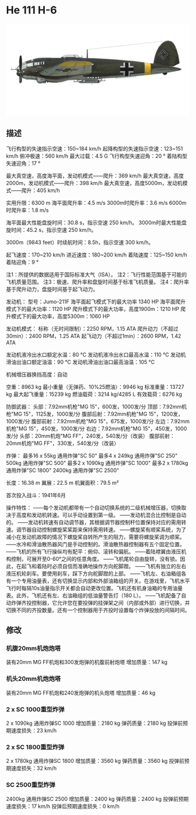 # He 111 H-6

![he111h6](../images/he111h6.png)

## 描述

飞行构型的失速指示空速：150~184 km/h
起降构型的失速指示空速：123~151 km/h
俯冲极速：560 km/h
最大过载：4.5 G
飞行构型失速迎角：20 °
着陆构型失速迎角：17 °

最大真空速，高度海平面，发动机模式——爬升：369 km/h
最大真空速，高度2000m，发动机模式——爬升：398 km/h
最大真空速，高度5000m，发动机模式——爬升：405 km/h

实用升限：6300 m
海平面爬升率：4.5 m/s
3000m时爬升率：3.6 m/s
6000m时爬升率：1.8 m/s

海平面最大性能盘旋时间：30.8 s，指示空速 250 km/h。
3000m时最大性能盘旋时间：45.2 s，指示空速 250 km/h。

3000m（9843 feet）时续航时间：8.5h，指示空速 300 km/h。

起飞速度：170~210 km/h
进近速度：180~200 km/h
着陆速度：125~150 km/h
着陆迎角：9 °

注1：所提供的数据适用于国际标准大气（ISA）。
注2：飞行性能范围基于可能的飞机质量范围。
注3：极速、爬升率和盘旋时间基于标准飞机质量。
注4：爬升率基于爬升动力，盘旋时间基于起飞动力。

发动机：
型号：Jumo-211F
海平面起飞模式下的最大功率 1340 HP
海平面爬升模式下的最大功率：1120 HP
爬升模式下的最大功率，高度1900m：1210 HP
爬升模式下的最大功率，高度5300m：1060 HP

发动机模式：
标称（无时间限制）：2250 RPM，1.15 ATA
爬升动力（不超过30min）：2400 RPM，1.25 ATA
起飞动力（不超过1min）：2600 RPM，1.42 ATA

发动机液冷出水口额定水温：80 °C
发动机液冷出水口最高水温：110 °C
发动机滑油出油口额定油温：90 °C
发动机滑油出油口最高油温：105 °C

机械增压器换挡高度：自动 

空重：8963 kg
最小重量（无弹药、10%25燃油）：9946 kg
标准重量：13727 kg
最大起飞重量：15239 kg
燃油载荷：3214 kg/4285 L
有效载荷：6276 kg

防御武器：
头部：7.92mm机枪"MG 15"，600发，1000发/分
顶部：7.92mm机枪"MG 15"，1125发，1000发/分
腹部后射：7.92mm机枪"MG 15"，1200发，1000发/分
腹部前射：7.92mm机枪"MG 15"，675发，1000发/分
左边：7.92mm机枪"MG 15"，450发，1000发/分
右边：7.92mm机枪"MG 15"，450发，1000发/分
头部：20mm机炮"MG FF"，240发，540发/分（改装）
腹部前射：20mm机炮"MG FF"，330发，540发/分（改装）

炸弹：
最多16 x 55kg 通用炸弹"SC 50"
最多4 x 249kg 通用炸弹"SC 250"
500kg 通用炸弹"SC 500"
最多2 x 1090kg 通用炸弹"SC 1000"
最多2 x 1780kg 通用炸弹"SC 1800"
2400kg 通用炸弹"SC 2500"

长度：16.38 m
翼展：22.5 m
机翼面积：79.5 m²

首次投入战斗：1941年6月

操作特性：
——每个发动机都带有一个自动切换系统的二级机械增压器，切换取决于高度和发动机转速。可以手动设置到第一级。
——发动机混合比控制是自动的。
——发动机转速有自动调节器，其根据调节器控制杆位置保持对应的需用转速。调节器自动控制螺旋桨桨距来保持需用转速。
——螺旋桨有顺桨系统，为了减小在发动机故障的情况下螺旋桨自转所产生的阻力，需要将螺旋桨调为顺桨。
——水冷和滑油散热器风门是手动控制的。滑油散热器控制器有五个固定位置。
——飞机的所有飞行操纵均有配平：俯仰、滚转和偏航。
——着陆襟翼由液压机构控制，可展开至0-60°之间的任意角度。
——飞机尾轮自由旋转，没有锁。因此，在起飞和着陆时必须自信而准确地操作方向舵脚蹬。
——飞机有独立的左右液压机轮刹车。要使用刹车，踩下方向舵脚蹬的上部。
——飞机左、右油箱组各有一个专用油量表，还有切换显示内部和外部油箱组的开关。在游戏里，飞机水平飞行时每隔10s油量指示开关都会自动更改位置。飞机还有机身油箱的专用油量表。此外，飞机还有左、右油箱组的低油量警告灯（180 L）。
——飞机配备了自动炸弹齐投控制器，它允许您在要投弹的挂弹架之间（内部或外部）进行切换，并切换不同的齐投数量。还有一个控制器用于齐投时设置每个炸弹投放的间隔时间。

## 修改


### 机腹20mm机炮炮塔

装有20mm MG FF机炮和300发炮弹的机腹前射炮塔
增加质量：147 kg


### 机头20mm机炮炮塔

装有20mm MG FF机炮和240发炮弹的机头炮塔
增加质量：46 kg


### 2 x SC 1000重型炸弹

2 x 1090kg 通用炸弹SC 1000
增加质量：2180 kg
弹药质量：2180 kg
投弹前预期速度损失：23 km/h


### 2 x SC 1800重型炸弹

2 x 1780kg 通用炸弹SC 1800
增加质量：3560 kg
弹药质量：3560 kg
投弹前预期速度损失：32 km/h


### SC 2500重型炸弹

2400kg 通用炸弹SC 2500
增加质量：2400 kg
弹药质量：2400 kg
投弹前预期速度损失：17 km/h
投弹后预期速度损失：0 km/h
